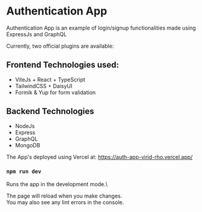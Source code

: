 # Authentication App

Authentication App is an example of login/signup functionalities made using ExpressJs and GraphQL

Currently, two official plugins are available:

## Frontend Technologies used:
  - ViteJs + React + TypeScript
  - TailwindCSS + DaisyUI
  - Formik & Yup for form validation

## Backend Technologies
  - NodeJs
  - Express
  - GraphQL
  - MongoDB

The App's deployed using Vercel at: https://auth-app-virid-rho.vercel.app/

### `npm run dev`

Runs the app in the development mode.\

The page will reload when you make changes.\
You may also see any lint errors in the console.
